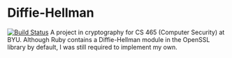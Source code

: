 # Diffie-Hellman
[![Build Status](https://travis-ci.org/mcrossen/diffiehellman.svg?branch=master)](https://travis-ci.org/mcrossen/diffiehellman)
A project in cryptography for CS 465 (Computer Security) at BYU. Although Ruby contains a Diffie-Hellman module in the OpenSSL library by default, I was still required to implement my own.
